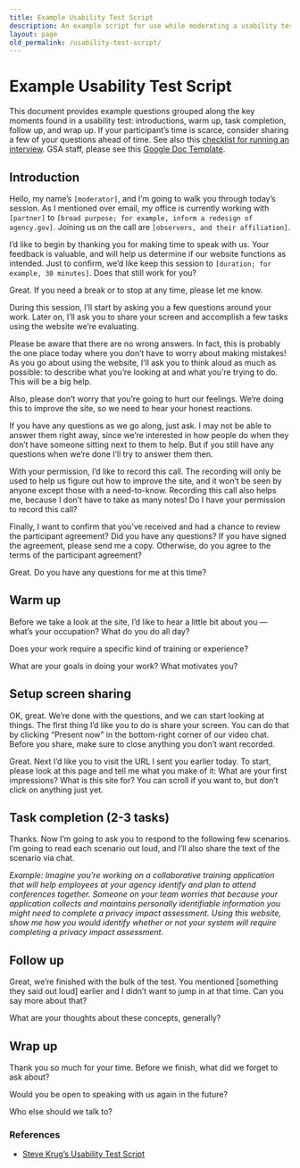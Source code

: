 ```yaml
---
title: Example Usability Test Script
description: An example script for use while moderating a usability testing
layout: page
old_permalink: /usability-test-script/
---
```


# Example Usability Test Script

This document provides example questions grouped along the key moments found in a usability test: introductions, warm up, task completion, follow up, and wrap up. If your participant’s time is scarce, consider sharing a few of your questions ahead of time. See also this [checklist for running an interview](/interview-checklist/). GSA staff, please see this [Google Doc Template](https://docs.google.com/document/d/1VimyVSt7qK3iKc2uZkobLWM0zuJuvO03vFk_R_EjhOU/edit#).

## Introduction

Hello, my name’s `[moderator]`, and I’m going to walk you through today’s session. As I mentioned over email, my office is currently working with `[partner]` to `[broad purpose; for example, inform a redesign of agency.gov]`. Joining us on the call are `[observers, and their affiliation]`.

I’d like to begin by thanking you for making time to speak with us. Your feedback is valuable, and will help us determine if our website functions as intended. Just to confirm, we’d like keep this session to `[duration; for example, 30 minutes]`. Does that still work for you?

Great. If you need a break or to stop at any time, please let me know.

During this session, I’ll start by asking you a few questions around your work. Later on, I’ll ask you to share your screen and accomplish a few tasks using the website we’re evaluating.

Please be aware that there are no wrong answers. In fact, this is probably the one place today where you don’t have to worry about making mistakes! As you go about using the website, I’ll ask you to think aloud as much as possible: to describe what you’re looking at and what you’re trying to do. This will be a big help.

Also, please don’t worry that you’re going to hurt our feelings. We’re doing this to improve the site, so we need to hear your honest reactions.

If you have any questions as we go along, just ask. I may not be able to answer them right away, since we’re interested in how people do when they don’t have someone sitting next to them to help. But if you still have any questions when we’re done I’ll try to answer them then.

With your permission, I’d like to record this call. The recording will only be used to help us figure out how to improve the site, and it won’t be seen by anyone except those with a need-to-know. Recording this call also helps me, because I don’t have to take as many notes! Do I have your permission to record this call?

Finally, I want to confirm that you’ve received and had a chance to review the participant agreement? Did you have any questions? If you have signed the agreement, please send me a copy. Otherwise, do you agree to the terms of the participant agreement?

Great. Do you have any questions for me at this time?



## Warm up

Before we take a look at the site, I’d like to hear a little bit about you — what’s your occupation? What do you do all day?

Does your work require a specific kind of training or experience?

What are your goals in doing your work? What motivates you?

## Setup screen sharing

OK, great. We’re done with the questions, and we can start looking at things. The first thing I’d like you to do is share your screen. You can do that by clicking “Present now” in the bottom-right corner of our video chat. Before you share, make sure to close anything you don’t want recorded.

Great. Next I’d like you to visit the URL I sent you earlier today. To start, please look at this page and tell me what you make of it: What are your first impressions? What is this site for? You can scroll if you want to, but don’t click on anything just yet.


## Task completion (2-3 tasks)

Thanks. Now I’m going to ask you to respond to the following few scenarios. I’m going to read each scenario out loud, and I’ll also share the text of the scenario via chat.

*Example: Imagine you’re working on a collaborative training application that will help employees at your agency identify and plan to attend conferences together. Someone on your team worries that because your application collects and maintains personally identifiable information you might need to complete a privacy impact assessment. Using this website, show me how you would identify whether or not your system will require completing a privacy impact assessment.*


## Follow up

Great, we’re finished with the bulk of the test. You mentioned [something they said out loud] earlier and I didn’t want to jump in at that time. Can you say more about that?

What are your thoughts about these concepts, generally?


## Wrap up

Thank you so much for your time. Before we finish, what did we forget to ask about?

Would you be open to speaking with us again in the future?

Who else should we talk to?

### References

- [Steve Krug’s Usability Test Script](http://sensible.com/downloads/test-script-web.pdf)
